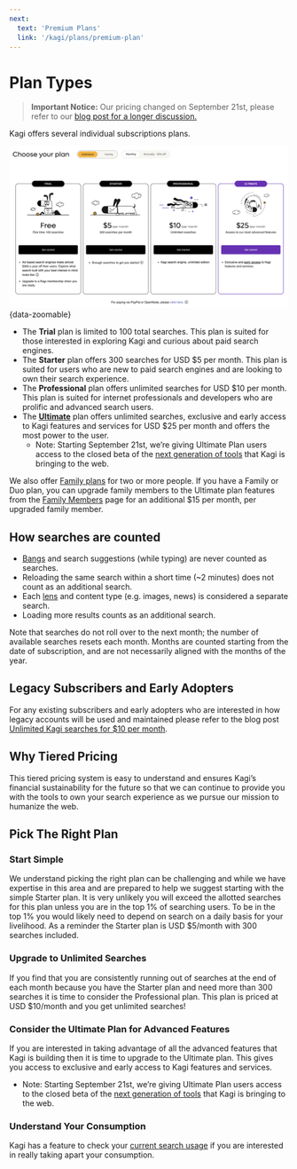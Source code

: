 ```yaml
---
next:
  text: 'Premium Plans'
  link: '/kagi/plans/premium-plan'
---
```


# Plan Types

> **Important Notice:** Our pricing changed on September 21st, please refer to our [blog post for a longer discussion.](https://blog.kagi.com/unlimited-searches-for-10)

Kagi offers several individual subscriptions plans.

![Individual Plans](media/individual_plans.png){data-zoomable}

* The **Trial** plan is limited to 100 total searches. This plan is suited for those interested in exploring Kagi and curious about paid search engines.
* The **Starter** plan offers 300 searches for USD $5 per month. This plan is suited for users who are new to paid search engines and are looking to own their search experience.
* The **Professional** plan offers unlimited searches for USD $10 per month. This plan is suited for internet professionals and developers who are prolific and advanced search users.
* The [**Ultimate**](./ultimate-plan.md) plan offers unlimited searches, exclusive and early access to Kagi features and services for USD $25 per month and offers the most power to the user.
  * Note: Starting September 21st, we’re giving Ultimate Plan users access to the closed beta of the [next generation of tools](../ai/assistant.md) that Kagi is bringing to the web.

We also offer [Family plans](./family-plan.md) for two or more people. If you have a Family or Duo plan, you can upgrade family members to the Ultimate plan features from the [Family Members](https://kagi.com/settings?p=account_members) page for an additional $15 per month, per upgraded family member.

## How searches are counted

* [Bangs](../features/bangs.md) and search suggestions (while typing) are never counted as searches.
* Reloading the same search within a short time (~2 minutes) does not count as an additional search.
* Each [lens](../features/lenses.md) and content type (e.g. images, news) is considered a separate search.
* Loading more results counts as an additional search.

Note that searches do not roll over to the next month; the number of available searches resets each month. Months are counted starting from the date of subscription, and are not necessarily aligned with the months of the year.

## Legacy Subscribers and Early Adopters

For any existing subscribers and early adopters who are interested in how legacy accounts will be used and maintained please refer to the blog post [Unlimited Kagi searches for $10 per month](https://blog.kagi.com/unlimited-searches-for-10).

## Why Tiered Pricing

This tiered pricing system is easy to understand and ensures Kagi’s financial sustainability for the future so that we can continue to provide you with the tools to own your search experience as we pursue our mission to humanize the web.

## Pick The Right Plan

### Start Simple

We understand picking the right plan can be challenging and while we have expertise in this area and are prepared to help we suggest starting with the simple Starter plan. It is very unlikely you will exceed the allotted searches for this plan unless you are in the top 1% of searching users. To be in the top 1% you would likely need to depend on search on a daily basis for your livelihood. As a reminder the Starter plan is USD $5/month with 300 searches included.

### Upgrade to Unlimited Searches

If you find that you are consistently running out of searches at the end of each month because you have the Starter plan and need more than 300 searches it is time to consider the Professional plan. This plan is priced at USD $10/month and you get unlimited searches!

### Consider the Ultimate Plan for Advanced Features

If you are interested in taking advantage of all the advanced features that Kagi is building then it is time to upgrade to the Ultimate plan. This gives you access to exclusive and early access to Kagi features and services.
  * Note: Starting September 21st, we’re giving Ultimate Plan users access to the closed beta of the [next generation of tools](../ai/assistant.md) that Kagi is bringing to the web.

### Understand Your Consumption

Kagi has a feature to check your [current search usage](https://kagi.com/settings?p=consumption) if you are interested in really taking apart your consumption.
